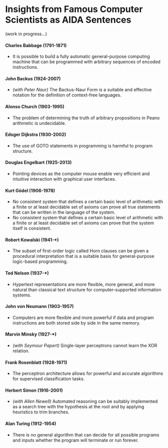 Insights from Famous Computer Scientists as AIDA Sentences
==========================================================

(work in progress...)

#### Charles Babbage (1791-1871)

- It is possible to build a fully automatic general-purpose computing machine that can be programmed with arbitrary sequences of encoded instructions.

#### John Backus (1924-2007)

- _(with Peter Naur)_ The Backus-Naur Form is a suitable and effective notation for the definition of context-free languages.

#### Alonso Church (1903-1995)

- The problem of determining the truth of arbitrary propositions in Peano arithmetic is undecidable.

#### Edsger Dijkstra (1930-2002)

- The use of GOTO statements in programming is harmful to program structure.

#### Douglas Engelbart (1925-2013)

- Pointing devices as the computer mouse enable very efficient and intuitive interaction with graphical user interfaces.

#### Kurt Gödel (1906-1978)

- No consistent system that defines a certain basic level of arithmetic with a finite or at least decidable set of axioms can prove all true statements that can be written in the language of the system.
- No consistent system that defines a certain basic level of arithmetic with a finite or at least decidable set of axioms can prove that the system itself is consistent.

#### Robert Kowalski (1941-*)

- The subset of first-order logic called Horn clauses can be given a procedural interpretation that is a suitable basis for general-purpose logic-based programming.

#### Ted Nelson (1937-*)

- Hypertext representations are more flexible, more general, and more natural than classical text structure for computer-supported information systems.

#### John von Neumann (1903-1957)

- Computers are more flexible and more powerful if data and program instructions are both stored side by side in the same memory.

#### Marvin Minsky (1927-*)

- _(with Seymour Papert)_ Single-layer perceptrons cannot learn the XOR relation.

#### Frank Rosenblatt (1928-1971)

- The perceptron architecture allows for powerful and accurate algorithms for supervised classification tasks.

#### Herbert Simon (1916-2001)

- _(with Allen Newell)_ Automated reasoning can be suitably implemented as a search tree with the hypothesis at the root and by applying heuristics to trim branches.

#### Alan Turing (1912-1954)

- There is no general algorithm that can decide for all possible programs and inputs whether the program will terminate or run forever.

